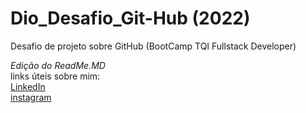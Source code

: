 # Dio_Desafio_Git-Hub (2022)
Desafio de projeto sobre GitHub (BootCamp TQI Fullstack Developer)

<i>Edição do ReadMe.MD</i><br>
links úteis sobre mim:<br>
[LinkedIn](https://www.linkedin.com/in/caio-prado-311042127/)<br>
[instagram](https://www.instagram.com/iscdsp/)

